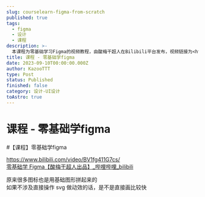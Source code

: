 ```yaml
---
slug: courselearn-figma-from-scratch
published: true
tags:
  - figma
  - 设计
  - 课程
description: >-
  本课程为零基础学习Figma的视频教程，由酸梅干超人在Bilibili平台发布，视频链接为<https://www.bilibili.com/video/BV1fg411G7cs/>。课程内容包括图标设计的基础知识，讲解了图标如何通过基础图形组合而成。此外，还探讨了在不涉及直接操作SVG制作动态效果的情况下，直接绘制图标可能更为快捷。
title: 课程 - 零基础学figma
date: 2023-09-10T00:00:00.000Z
author: KazooTTT
type: Post
status: Published
finished: false
category: 设计-UI设计
toAstro: true
---
```


# 课程 - 零基础学figma

#【课程】零基础学figma

<https://www.bilibili.com/video/BV1fg411G7cs/>  
[零基础学 Figma【酸梅干超人出品】\_哔哩哔哩\_bilibili](https://www.bilibili.com/video/BV1fg411G7cs/)

原来很多图标也是用基础图形拼起来的  
如果不涉及直接操作 svg 做动效的话，是不是直接画比较快
